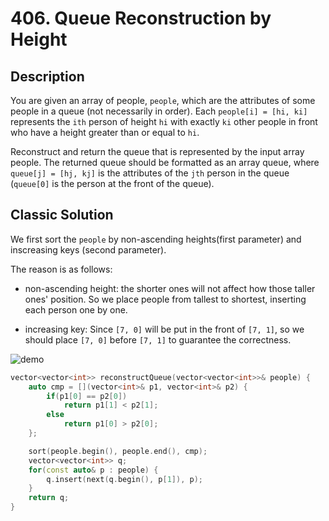 # 406. Queue Reconstruction by Height

## Description

You are given an array of people, `people`, which are the attributes of some people in a queue (not necessarily in order). Each `people[i] = [hi, ki]` represents the `ith` person of height `hi` with exactly `ki` other people in front who have a height greater than or equal to `hi`.

Reconstruct and return the queue that is represented by the input array people. The returned queue should be formatted as an array queue, where `queue[j] = [hj, kj]` is the attributes of the `jth` person in the queue (`queue[0]` is the person at the front of the queue).


## Classic Solution

We first sort the `people` by non-ascending heights(first parameter) and inscreasing keys (second parameter).

The reason is as follows:

- non-ascending height: the shorter ones will not affect how those taller ones' position. So we place people from tallest to shortest, inserting each person one by one.

- increasing key: Since `[7, 0]` will be put in the front of `[7, 1]`, so we should place `[7, 0]` before `[7, 1]` to guarantee the correctness.

![demo](https://pic.leetcode-cn.com/1654443948-FwKdxL-9CCA8134-EE8E-4E73-8771-FBE8F47D4C7C_1_201_a.jpeg)

```C++
vector<vector<int>> reconstructQueue(vector<vector<int>>& people) {
    auto cmp = [](vector<int>& p1, vector<int>& p2) {
        if(p1[0] == p2[0])
            return p1[1] < p2[1];
        else
            return p1[0] > p2[0];
    };

    sort(people.begin(), people.end(), cmp);
    vector<vector<int>> q;
    for(const auto& p : people) {
        q.insert(next(q.begin(), p[1]), p);
    }
    return q;
}
```